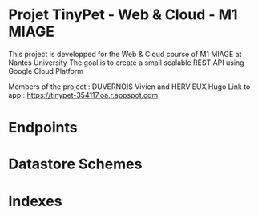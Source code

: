 # Projet TinyPet - Web & Cloud - M1 MIAGE
This project is developped for the Web & Cloud course of M1 MIAGE at Nantes University
The goal is to create a small scalable REST API using Google Cloud Platform

Members of the project : DUVERNOIS Vivien and HERVIEUX Hugo
Link to app : https://tinypet-354117.oa.r.appspot.com

# Endpoints

# Datastore Schemes

# Indexes
